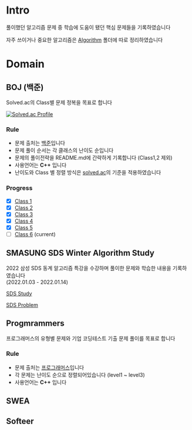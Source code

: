 # Intro
풀이했던 알고리즘 문제 중 학습에 도움이 됐던 핵심 문제들을 기록하였습니다

자주 쓰이거나 중요한 알고리즘은 [Algorithm](https://github.com/ashpurple/Algorithm-Study/tree/main/Algorithm) 폴더에 따로 정리하였습니다

# Domain
## BOJ (백준)
Solved.ac의 Class별 문제 정복을 목표로 합니다

[![Solved.ac Profile](http://mazassumnida.wtf/api/v2/generate_badge?boj=ashpurple)](https://solved.ac/ashpurple/)

### Rule
- 문제 출처는 [백준](https://www.acmicpc.net/)입니다
- 문제 풀이 순서는 각 클래스의 난이도 순입니다
- 문제의 풀이전략을 README.md에 간략하게 기록합니다 (Class1,2 제외)
- 사용언어는 <b>C++</b> 입니다
- 난이도와 Class 별 정렬 방식은 [solved.ac](https://solved.ac/)의 기준을 적용하였습니다

### Progress
- [x] [Class 1](https://github.com/ashpurple/Algorithm-Study/tree/main/Class%201)
- [x] [Class 2](https://github.com/ashpurple/Algorithm-Study/tree/main/Class%202)
- [x] [Class 3](https://github.com/ashpurple/Algorithm-Study/tree/main/Class%203) 
- [x] [Class 4](https://github.com/ashpurple/Algorithm-Study/tree/main/Class%204) 
- [x] [Class 5](https://github.com/ashpurple/Algorithm-Study/tree/main/Class%205) 
- [ ] [Class 6](https://github.com/ashpurple/Algorithm-Study/tree/main/Class%206) (current)

## SMASUNG SDS Winter Algorithm Study
2022 삼성 SDS 동계 알고리즘 특강을 수강하며 풀이한 문제와 학습한 내용을 기록하였습니다<br>
(2022.01.03 - 2022.01.14)

[SDS Study](https://github.com/ashpurple/Algorithm-Study/blob/main/Samsung%20SDS/README.md)

[SDS Problem](https://github.com/ashpurple/Algorithm-Study/tree/main/Samsung%20SDS)

## Progmrammers
프로그래머스의 유형별 문제와 기업 코딩테스트 기출 문제 풀이를 목표로 합니다

### Rule
- 문제 출처는 [프로그래머스](https://programmers.co.kr/)입니다
- 각 문제는 난이도 순으로 정렬되어있습니다 (level1 ~ level3)
- 사용언어는 <b>C++</b> 입니다

## SWEA

## Softeer

